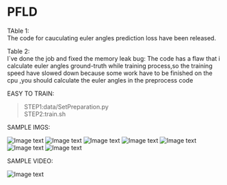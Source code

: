 # PFLD
TAble 1:  
  The code for cauculating euler angles prediction loss have been released.

Table 2:     
  I`ve done the job and fixed the memory leak bug:
  The code has a flaw that i calculate euler angles ground-truth while training process,so the training speed have slowed down because  some work have to be finished on the cpu ,you should calculate the euler angles in the preprocess code  
    
EASY TO TRAIN:
>STEP1:data/SetPreparation.py  
>STEP2:train.sh
  
  
SAMPLE IMGS:  

 ![Image text](https://github.com/guoqiangqi/PFLD/blob/master/data/sample_imgs/10.jpg)
 ![Image text](https://github.com/guoqiangqi/PFLD/blob/master/data/sample_imgs/121.jpg)
 ![Image text](https://github.com/guoqiangqi/PFLD/blob/master/data/sample_imgs/17.jpg)
 ![Image text](https://github.com/guoqiangqi/PFLD/blob/master/data/sample_imgs/19.jpg)
 ![Image text](https://github.com/guoqiangqi/PFLD/blob/master/data/sample_imgs/21.jpg)
 ![Image text](https://github.com/guoqiangqi/PFLD/blob/master/data/sample_imgs/52.jpg)
 ![Image text](https://github.com/guoqiangqi/PFLD/blob/master/data/sample_imgs/7.jpg)
        
 SAMPLE VIDEO:  

 ![Image text](https://github.com/guoqiangqi/PFLD/blob/master/data/sample_imgs/ucgif_20190809185908.gif)

